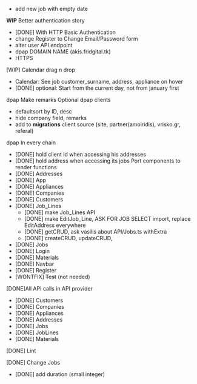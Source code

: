 - add new job with empty date

**WIP** Better authentication story
   - [DONE] With HTTP Basic Authentication
   - change Register to Change Email/Password form
   - alter user API endpoint
   - dpap DOMAIN NAME (akis.fridgital.tk)
   - HTTPS

[WIP] Calendar drag n drop
   - Calendar: See job customer_surname, address, appliance on hover
   - [DONE] optional: Start from the current day, not from january first

dpap Make remarks Optional
dpap clients
   - defaultsort by ID, desc
   - hide company field, remarks
   - add to **migrations** client source (site, partner(amoiridis), vrisko.gr, referal)

dpap In every chain
   - [DONE] hold client id when accessing his addresses
   - [DONE] hold address when accessing its jobs
Port components to render functions
   - [DONE] Addresses
   - [DONE] App
   - [DONE] Appliances
   - [DONE] Companies
   - [DONE] Customers
   - [DONE] Job_Lines
      - [DONE] make Job_Lines API
      - [DONE] make EditJob_Line, ASK FOR JOB SELECT import, replace EditAddress everywhere
      - [DONE] getCRUD, ask vasilis about API/Jobs.ts withExtra
      - [DONE] createCRUD, updateCRUD,
   - [DONE] Jobs
   - [DONE] Login
   - [DONE] Materials
   - [DONE] Navbar
   - [DONE] Register
   - [WONTFIX] ~~Test~~ (not needed)

[DONE]All API calls in API provider
   - [DONE] Customers
   - [DONE] Companies
   - [DONE] Appliances
   - [DONE] Addresses
   - [DONE] Jobs
   - [DONE] JobLines
   - [DONE] Materials


[DONE] Lint

[DONE] Change Jobs
   - [DONE] add duration (small integer)
